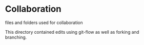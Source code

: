 # Collaboration

files and folders used for collaboration

This directory contained edits using git-flow as well as forking 
and branching.
